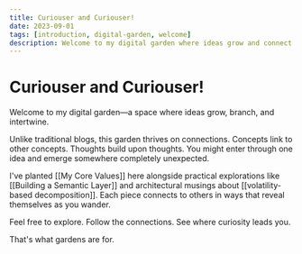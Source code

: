 ```yaml
---
title: Curiouser and Curiouser!
date: 2023-09-01
tags: [introduction, digital-garden, welcome]
description: Welcome to my digital garden where ideas grow and connect
---
```


# Curiouser and Curiouser!

Welcome to my digital garden—a space where ideas grow, branch, and intertwine.

Unlike traditional blogs, this garden thrives on connections. Concepts link to other concepts. Thoughts build upon thoughts. You might enter through one idea and emerge somewhere completely unexpected.

I've planted [[My Core Values]] here alongside practical explorations like [[Building a Semantic Layer]] and architectural musings about [[volatility-based decomposition]]. Each piece connects to others in ways that reveal themselves as you wander.

Feel free to explore. Follow the connections. See where curiosity leads you.

That's what gardens are for.